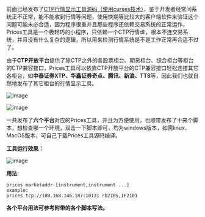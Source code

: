前面已经发布了[CTP行情显示工具源码（使用curses技术）](https://github.com/krenx1983/openctp/tree/master/demo/prices)，鉴于开发者经常问系统正不正常，能不能收到行情等问题，使用快期等比较大的客户端软件来验证这个问题可能未必合适，因为程序很重并且那些程序还依赖交易系统的正常运作，Prices工具是一个极轻巧的小程序，只依赖一个CTP行情dll，根本不连交易系统，并且没有什么复杂的逻辑，所以用来检测行情系统是不是工作正常再合适不过了。

由于**CTP开放平台**提供了除CTP之外的各股票柜台、期货柜台、综合柜台等柜台的CTP兼容接口，Prices工具可以依靠CTP开放平台的CTP兼容接口轻松连接其它各柜台，如**中泰证券XTP、华鑫证券奇点、腾讯、新浪、TTS**等，因此我们也就自然地发布了其它柜台的行情显示工具。

![image](https://user-images.githubusercontent.com/83346523/146631748-552cbd01-277e-497c-b524-666675a8f69b.png)

![image](https://user-images.githubusercontent.com/83346523/146631754-73499463-0caf-495f-ae8d-d32ec7d9e08e.png)

一共发布了**六个平台**对应的Prices工具，并且为方便使用，也顺带发布了十来个脚本，想检查哪一个环境，双击一下脚本即可，均为windows版本，如需linux、MacOS版本，可自己下载Prices工具源码编译。

**工具运行效果：**

![image](https://user-images.githubusercontent.com/83346523/146631757-026f20c5-1fe7-4dd3-a57e-f0084ddeb2b3.png)

**用法:**
```shell
prices marketaddr [instrument,instrument ...]
example:
prices tcp://180.168.146.187:10131 rb2105,IF2101
```

**各个平台用法可参考附带的各个脚本写法。**
